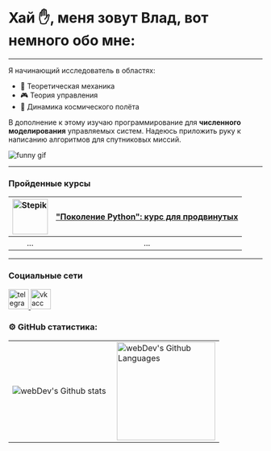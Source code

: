 
# Хай :hand:, меня зовут Влад, вот немного обо мне:

---

Я начинающий исследователь в областях:

- :triangular_ruler: Теоретическая механика
- :video_game: Теория управления
- :dizzy: Динамика космического полёта

В дополнение к этому изучаю программирование для **численного моделирования** управляемых систем. Надеюсь приложить руку к написанию алгоритмов для спутниковых миссий.

<img src="https://media.giphy.com/media/qgQUggAC3Pfv687qPC/giphy.gif"  alt="funny gif" />

---
### Пройденные курсы

|<image src="https://ucarecdn.com/9d71b600-9205-417c-a54d-f321f70d913f/" alt="Stepik" width=70>|<a href="https://stepik.org/course/68343" target="_blank">"Поколение Python": курс для продвинутых</a>|
|:---:|:---:|
|...  |...  |

---
### Социальные сети
  <div id="badges">
    <a href="https://t.me/frostytastycircumstances" target="_blank">
      <img src="https://cdn-icons-png.flaticon.com/512/2111/2111646.png" width="40" height="40" alt="telegram acc" />
    </a>
    <a href="https://vk.com/pernatiy_zybr" target="_blank">
      <img src="https://cdn-icons-png.flaticon.com/512/145/145813.png" width="40" height="40" alt="vk acc"/>
    </a>
  </div>
 
### ⚙️ GitHub статистика:

<table>
  <tr>
    <td>
      <img align="left" src="http://github-readme-streak-stats.herokuapp.com?user= PernatiyZybr&theme=dark&background=000000" alt="webDev's Github stats" />
    </td>
    <td>
      <img height="195px" align="right" alt="webDev's Github Languages" src="https://github-readme-stats-sigma-five.vercel.app/api/top-langs/?username=PernatiyZybr&layout=compact&theme=vision-friendly-dark" />
    </td>
  </tr>
</table>
